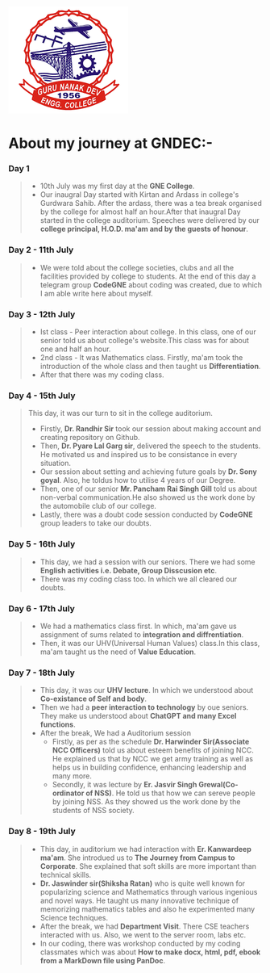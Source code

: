 ![GNDEC](gndec.png)
# About my journey at GNDEC:-

### Day 1
> * 10th July was my first day at the **GNE College**.
> * Our inaugral Day started with Kirtan and Ardass in college's Gurdwara Sahib. After the ardass, there was a tea break organised by the college for almost half an hour.After that inaugral Day started in the college auditorium. Speeches were delivered by our **college principal, H.O.D. ma'am and by the guests of honour**.

### Day 2 - 11th July
> * We were told about the college societies, clubs and all the facilities provided by college to students. At the end of this day a telegram group **CodeGNE** about coding was created, due to which I am able write here about myself. 

### Day 3 - 12th July
>    - Ist class - Peer interaction about college. In this class, one of our senior told us about college's website.This class was for about one and half an hour.
>    - 2nd class - It was Mathematics class. Firstly, ma'am took the introduction of the whole class and then taught us **Differentiation**.
>    - After that there was my coding class.

### Day 4 - 15th July
> This day, it was our turn to sit in the college auditorium.
> * Firstly, **Dr. Randhir Sir** took our session about making account and creating repository on Github.
> * Then, **Dr. Pyare Lal Garg sir**, delivered the speech to the students. He motivated us and inspired us to be consistance in every situation.
> * Our session about setting and achieving future goals by **Dr. Sony goyal**. Also, he toldus how to utilise 4 years of our Degree.
> * Then, one of our senior **Mr. Pancham Rai Singh Gill** told us about non-verbal communication.He also showed us the work done by the automobile club of our college.
> * Lastly, there was a doubt code session conducted by **CodeGNE** group leaders to take our doubts.

### Day 5 - 16th July
> * This day, we had a session with our seniors. There we had some **English activities i.e. Debate, Group Disscusion etc**.
> * There was my coding class too. In which we all cleared our doubts.
    
### Day 6 - 17th July 
> * We had a mathematics class first. In which, ma'am gave us assignment of sums related to **integration and diffrentiation**.
> * Then, it was our UHV(Universal Human Values) class.In this class, ma'am taught us the need of **Value Education**.

### Day 7 - 18th July
> * This day, it was our **UHV lecture**. In which we understood about **Co-existance of Self and body**.
> * Then we had a **peer interaction to technology** by oue seniors. They make us understood about **ChatGPT and many Excel functions**.
> * After the break, We had a Auditorium session
>   - Firstly, as per as the schedule **Dr. Harwinder Sir(Associate NCC Officers)** told us about esteem benefits of joining NCC. He explained us that by NCC we get army training as well as helps us in building confidence, enhancing leadership and many more.
>   - Secondly, it was lecture by **Er. Jasvir Singh Grewal(Co-ordinator of NSS)**. He told us that how we can sereve people by joining NSS. As they showed us the work done by the students of NSS society. 

### Day 8 - 19th July
> * This day, in auditorium we had interaction with **Er. Kanwardeep ma'am**. She introdued us to **The Journey from Campus to Corporate**. She explained that soft skills are more important than technical skills.
> * **Dr. Jaswinder sir(Shiksha Ratan)** who is quite well known for popularizing science and Mathematics through various ingenious and novel ways. He taught us many innovative technique of memorizing mathematics tables and also he experimented many Science techniques.
> * After the break, we had **Department Visit**. There CSE teachers interacted with us. Also, we went to the server room, labs etc.
> * In our coding, there was workshop conducted by my coding classmates which was about **How to make docx, html, pdf, ebook from a MarkDown file using PanDoc**.
